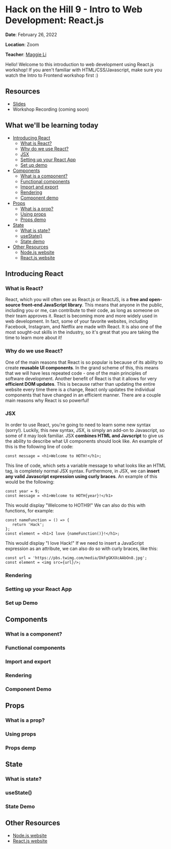 # Hack on the Hill 9 - Intro to Web Development: React.js

**Date**: February 26, 2022

**Location**: Zoom

**Teacher**: [Maggie Li](https://github.com/maggieelli)

Hello! Welcome to this introduction to web development using React.js workshop! If you aren't familiar with HTML/CSS/Javascript, make sure you watch the Intro to Frontend workshop first :)

## Resources
- [Slides](https://docs.google.com/presentation/d/1Q6-zbYOSTcvS5uN2GZHnxcpBYevpkj2HTGZImfVUEPc/edit?usp=sharing)
- Workshop Recording (coming soon)

## What we'll be learning today
- [Introducing React](#introducing-react)
    - [What is React?](#what-is-react)
    - [Why do we use React?](#why-do-we-use-react)
    - [JSX](#jsx)
    - [Setting up your React App](#setting-up-your-react-app)
    - [Set up demo](#set-up-demo)
- [Components](#components)
    - [What is a component?](#what-is-a-component)
    - [Functional components](#functional-components)
    - [Import and export](#import-and-export)
    - [Rendering](#rendering)
    - [Component demo](#component-demo)
- [Props](#props)
    - [What is a prop?](#what-is-a-prop)
    - [Using props](#using-props)
    - [Props demo](#props-demo)
- [State](#state)
    - [What is state?](#what-is-state)
    - [useState()](#usestate)
    - [State demo](#state-demo)
- [Other Resources](#other-resources)
    - [Node.js website](https://nodejs.org/en/download/)
    - [React.js website](https://reactjs.org/)

## Introducing React
### What is React?
React, which you will often see as React.js or ReactJS, is a **free and open-source front-end JavaScript library**. This means that anyone in the public, including you or me, can contribute to their code, as long as someone on their team approves it. React is becoming more and more widely used in web development. In fact, some of your favorite websites, including Facebook, Instagram, and Netflix are made with React. It is also one of the most sought-out skills in the industry, so it's great that you are taking the time to learn more about it!

### Why do we use React?
One of the main reasons that React is so popular is because of its ability to create **reusable UI components**. In the grand scheme of this, this means that we will have less repeated code - one of the main principles of software development. Another benefit of React is that it allows for very **efficient DOM updates**. This is because rather than updating the entire website every time there is a change, React only updates the individual components that have changed in an efficient manner. There are a couple main reasons why React is so powerful!

### JSX
In order to use React, you're going to need to learn some new syntax (sorry!). Luckily, this new syntax, JSX, is simply an add-on to Javascript, so some of it may look familiar. JSX **combines HTML and Javscript** to give us the ability to describe what UI components should look like. An example of this is the following line of code:
```
const message = <h1>Welcome to HOTH!</h1>;
```
This line of code, which sets a variable message to what looks like an HTML tag, is completely normal JSX syntax. Furthermore, in JSX, we can **insert any valid Javascript expression using curly braces**. An example of this would be the following:

```
const year = 9;
const message = <h1>Welcome to HOTH{year}!</h1>
```
This would display "Welcome to HOTH9!" We can also do this with functions, for example:
```
const nameFunction = () => {
   return 'Hack';
};
const element = <h1>I love {nameFunction()}!</h1>;
```
This would display "I love Hack!" If we need to insert a JavaScript expression as an attribute, we can also do so with curly braces, like this:
```
const url = 'https://pbs.twimg.com/media/DkFgGKXXcAAbOn8.jpg';
const element = <img src={url}/>;
```

### Rendering

### Setting up your React App

### Set up Demo

## Components
### What is a component?

### Functional components

### Import and export

### Rendering

### Component Demo

## Props
### What is a prop?

### Using props

### Props demp

## State
### What is state?

### useState()

### State Demo

## Other Resources
- [Node.js website](https://nodejs.org/en/download/)
- [React.js website](https://reactjs.org/)